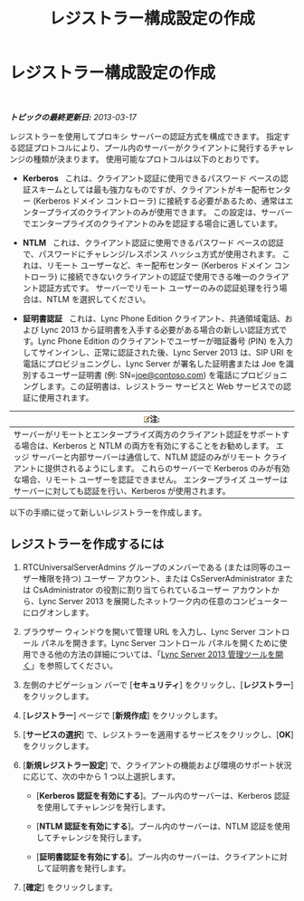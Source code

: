 ﻿---
title: レジストラー構成設定の作成
TOCTitle: レジストラー構成設定の作成
ms:assetid: eddfbdd2-cfd0-4c03-986e-443d6728db7d
ms:mtpsurl: https://technet.microsoft.com/ja-jp/library/Gg182601(v=OCS.15)
ms:contentKeyID: 48273938
ms.date: 05/19/2016
mtps_version: v=OCS.15
ms.translationtype: HT
---

# レジストラー構成設定の作成

 

_**トピックの最終更新日:** 2013-03-17_

レジストラーを使用してプロキシ サーバーの認証方式を構成できます。 指定する認証プロトコルにより、プール内のサーバーがクライアントに発行するチャレンジの種類が決まります。 使用可能なプロトコルは以下のとおりです。

  - **Kerberos**   これは、クライアント認証に使用できるパスワード ベースの認証スキームとしては最も強力なものですが、クライアントがキー配布センター (Kerberos ドメイン コントローラ) に接続する必要があるため、通常はエンタープライズのクライアントのみが使用できます。 この設定は、サーバーでエンタープライズのクライアントのみを認証する場合に適しています。

  - **NTLM**   これは、クライアント認証に使用できるパスワード ベースの認証で、パスワードにチャレンジ/レスポンス ハッシュ方式が使用されます。 これは、リモート ユーザーなど、キー配布センター (Kerberos ドメイン コントローラ) に接続できないクライアントの認証で使用できる唯一のクライアント認証方式です。 サーバーでリモート ユーザーのみの認証処理を行う場合は、NTLM を選択してください。

  - **証明書認証**   これは、Lync Phone Edition クライアント、共通領域電話、および Lync 2013 から証明書を入手する必要がある場合の新しい認証方式です。Lync Phone Edition のクライアントでユーザーが暗証番号 (PIN) を入力してサインインし、正常に認証された後、Lync Server 2013 は、SIP URI を電話にプロビジョニングし、Lync Server が署名した証明書または Joe を識別するユーザー証明書 (例: SN=joe@contoso.com) を電話にプロビジョニングします。この証明書は、レジストラー サービスと Web サービスでの認証に使用されます。

<table>
<thead>
<tr class="header">
<th><img src="images/Gg412781.note(OCS.15).gif" title="note" alt="note" />注:</th>
</tr>
</thead>
<tbody>
<tr class="odd">
<td>サーバーがリモートとエンタープライズ両方のクライアント認証をサポートする場合は、Kerberos と NTLM の両方を有効にすることをお勧めします。 エッジ サーバーと内部サーバーは通信して、NTLM 認証のみがリモート クライアントに提供されるようにします。 これらのサーバーで Kerberos のみが有効な場合、リモート ユーザーを認証できません。 エンタープライズ ユーザーはサーバーに対しても認証を行い、Kerberos が使用されます。</td>
</tr>
</tbody>
</table>


以下の手順に従って新しいレジストラーを作成します。

## レジストラーを作成するには

1.  RTCUniversalServerAdmins グループのメンバーである (または同等のユーザー権限を持つ) ユーザー アカウント、または CsServerAdministrator または CsAdministrator の役割に割り当てられているユーザー アカウントから、Lync Server 2013 を展開したネットワーク内の任意のコンピューターにログオンします。

2.  ブラウザー ウィンドウを開いて管理 URL を入力し、Lync Server コントロール パネルを開きます。Lync Server コントロール パネルを開くために使用できる他の方法の詳細については、「[Lync Server 2013 管理ツールを開く](lync-server-2013-open-lync-server-administrative-tools.md)」を参照してください。

3.  左側のナビゲーション バーで \[**セキュリティ**\] をクリックし、\[**レジストラー**\] をクリックします。

4.  \[**レジストラー**\] ページで \[**新規作成**\] をクリックします。

5.  \[**サービスの選択**\] で、レジストラーを適用するサービスをクリックし、\[**OK**\] をクリックします。

6.  \[**新規レジストラー設定**\] で、クライアントの機能および環境のサポート状況に応じて、次の中から 1 つ以上選択します。
    
      - \[**Kerberos 認証を有効にする**\]。プール内のサーバーは、Kerberos 認証を使用してチャレンジを発行します。
    
      - \[**NTLM 認証を有効にする**\]。プール内のサーバーは、NTLM 認証を使用してチャレンジを発行します。
    
      - \[**証明書認証を有効にする**\]。プール内のサーバーは、クライアントに対して証明書を発行します。

7.  \[**確定**\] をクリックします。


